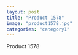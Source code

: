```yaml
---
layout: post
title: "Product 1578"
image: "product1578.jpg"
categories: "category1"
---
```

Product 1578
